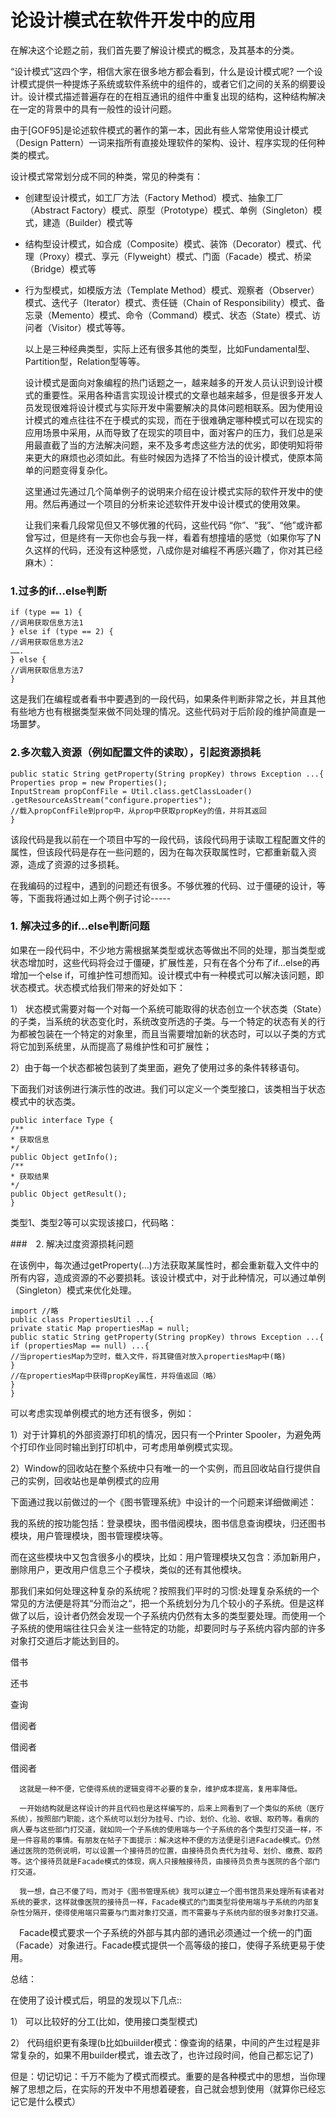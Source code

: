# 论设计模式在软件开发中的应用


   在解决这个论题之前，我们首先要了解设计模式的概念，及其基本的分类。

  “设计模式”这四个字，相信大家在很多地方都会看到，什么是设计模式呢? 一个设计模式提供一种提炼子系统或软件系统中的组件的，或者它们之间的关系的纲要设计。设计模式描述普遍存在的在相互通讯的组件中重复出现的结构，这种结构解决在一定的背景中的具有一般性的设计问题。

  由于[GOF95]是论述软件模式的著作的第一本，因此有些人常常使用设计模式（Design Pattern）一词来指所有直接处理软件的架构、设计、程序实现的任何种类的模式。

  设计模式常常划分成不同的种类，常见的种类有：

* 创建型设计模式，如工厂方法（Factory Method）模式、抽象工厂（Abstract Factory）模式、原型（Prototype）模式、单例（Singleton）模式，建造（Builder）模式等

* 结构型设计模式，如合成（Composite）模式、装饰（Decorator）模式、代理（Proxy）模式、享元（Flyweight）模式、门面（Facade）模式、桥梁（Bridge）模式等

* 行为型模式，如模版方法（Template Method）模式、观察者（Observer）模式、迭代子（Iterator）模式、责任链（Chain of Responsibility）模式、备忘录（Memento）模式、命令（Command）模式、状态（State）模式、访问者（Visitor）模式等等。

  以上是三种经典类型，实际上还有很多其他的类型，比如Fundamental型、Partition型，Relation型等等。

  设计模式是面向对象编程的热门话题之一，越来越多的开发人员认识到设计模式的重要性。采用各种语言实现设计模式的文章也越来越多，但是很多开发人员发现很难将设计模式与实际开发中需要解决的具体问题相联系。因为使用设计模式的难点往往不在于模式的实现，而在于很难确定哪种模式可以在现实的应用场景中采用，从而导致了在现实的项目中，面对客户的压力，我们总是采用最直截了当的方法解决问题，来不及多考虑这些方法的优劣，即使明知将带来更大的麻烦也必须如此。有些时候因为选择了不恰当的设计模式，使原本简单的问题变得复杂化。

  这里通过先通过几个简单例子的说明来介绍在设计模式实际的软件开发中的使用。然后再通过一个项目的分析来论述软件开发中设计模式的使用效果。

  让我们来看几段常见但又不够优雅的代码，这些代码 “你”、“我”、“他”或许都曾写过，但是终有一天你也会与我一样，看着有想撞墙的感觉（如果你写了N久这样的代码，还没有这种感觉，八成你是对编程不再感兴趣了，你对其已经麻木）：

### 1.过多的if…else判断
```
if (type == 1) {
//调用获取信息方法1
} else if (type == 2) {
//调用获取信息方法2
…….
} else {
//调用获取信息方法7
}
```
这是我们在编程或者看书中要遇到的一段代码，如果条件判断非常之长，并且其他有些地方也有根据类型来做不同处理的情况。这些代码对于后阶段的维护简直是一场噩梦。

### 2.多次载入资源（例如配置文件的读取），引起资源损耗
```
public static String getProperty(String propKey) throws Exception ...{
Properties prop = new Properties();
InputStream propConfFile = Util.class.getClassLoader()
.getResourceAsStream("configure.properties");
//载入propConfFile到prop中，从prop中获取propKey的值，并将其返回
}
```
该段代码是我以前在一个项目中写的一段代码，该段代码用于读取工程配置文件的属性，但该段代码是存在一些问题的，因为在每次获取属性时，它都重新载入资源，造成了资源的过多损耗。

在我编码的过程中，遇到的问题还有很多。不够优雅的代码、过于僵硬的设计，等等，下面我将通过如上两个例子讨论-----

### 1. 解决过多的if…else判断问题

如果在一段代码中，不少地方需根据某类型或状态等做出不同的处理，那当类型或状态增加时，这些代码将会过于僵硬，扩展性差，只有在各个分布了if…else的再增加一个else if，可维护性可想而知。设计模式中有一种模式可以解决该问题，即状态模式。状态模式给我们带来的好处如下：

1） 状态模式需要对每一个对每一个系统可能取得的状态创立一个状态类（State）的子类，当系统的状态变化时，系统改变所选的子类。与一个特定的状态有关的行为都被包装在一个特定的对象里，而且当需要增加新的状态时，可以以子类的方式将它加到系统里，从而提高了易维护性和可扩展性；

2）由于每一个状态都被包装到了类里面，避免了使用过多的条件转移语句。

下面我们对该例进行演示性的改进。我们可以定义一个类型接口，该类相当于状态模式中的状态类。
```
public interface Type {
/**
* 获取信息
*/
public Object getInfo();
/**
* 获取结果
*/
public Object getResult();
}
```
类型1、类型2等可以实现该接口，代码略：

###　2. 解决过度资源损耗问题

在该例中，每次通过getProperty(…)方法获取某属性时，都会重新载入文件中的所有内容，造成资源的不必要损耗。该设计模式中，对于此种情况，可以通过单例（Singleton）模式来优化处理。
```
import //略
public class PropertiesUtil ...{
private static Map propertiesMap = null;
public static String getProperty(String propKey) throws Exception ...{
if (propertiesMap == null) ...{
//当propertiesMap为空时，载入文件，将其键值对放入propertiesMap中(略)
}
//在propertiesMap中获得propKey属性，并将值返回（略）
}
}
```
可以考虑实现单例模式的地方还有很多，例如：

1）对于计算机的外部资源打印机的情况，因只有一个Printer Spooler，为避免两个打印作业同时输出到打印机中，可考虑用单例模式实现。

2）Window的回收站在整个系统中只有唯一的一个实例，而且回收站自行提供自己的实例，回收站也是单例模式的应用

下面通过我以前做过的一个《图书管理系统》中设计的一个问题来详细做阐述：

我的系统的按功能包括：登录模块，图书借阅模块，图书信息查询模块，归还图书模块，用户管理模块，图书管理模块等。

而在这些模块中又包含很多小的模块，比如：用户管理模块又包含：添加新用户，删除用户，更改用户信息三个子模块，类似的还有其他模块。

那我们来如何处理这种复杂的系统呢？按照我们平时的习惯:处理复杂系统的一个常见的方法便是将其“分而治之“，把一个系统划分为几个较小的子系统。但是这样做了以后，设计者仍然会发现一个子系统内仍然有太多的类型要处理。而使用一个子系统的使用端往往只会关注一些特定的功能，却要同时与子系统内容内部的许多对象打交道后才能达到目的。

借书

还书

查询

借阅者

借阅者

借阅者

      这就是一种不便，它使得系统的逻辑变得不必要的复杂，维护成本提高，复用率降低。

      一开始结构就是这样设计的并且代码也是这样编写的，后来上网看到了一个类似的系统（医疗系统），按照部门职能，这个系统可以划分为挂号、门诊、划价、化验、收银、取药等。看病的病人要与这些部门打交道，就如同一个子系统的使用端与一个子系统的各个类型打交道一样，不是一件容易的事情。有朋友在帖子下面提示：解决这种不便的方法便是引进Facade模式。仍然通过医院的范例说明，可以设置一个接待员的位置，由接待员负责代为挂号、划价、缴费、取药等。这个接待员就是Facade模式的体现，病人只接触接待员，由接待员负责与医院的各个部门打交道。

      我一想，自己不傻了吗，而对于《图书管理系统》我可以建立一个图书馆员来处理所有读者对系统的要求，这样就像医院的接待员一样，Facade模式的门面类型将使用端与子系统的内部复杂性分隔开，使得使用端只需要与门面对象打交道，而不需要与子系统内部的很多对象打交道。

　Facade模式要求一个子系统的外部与其内部的通讯必须通过一个统一的门面（Facade）对象进行。Facade模式提供一个高等级的接口，使得子系统更易于使用。

总结：

在使用了设计模式后，明显的发现以下几点::

1） 可以比较好的分工(比如，使用接口类型模式)

2） 代码组织更有条理(b比如buiilder模式：像查询的结果，中间的产生过程是非常复杂的，如果不用builder模式，谁去改了，也许过段时间，他自己都忘记了)

但是：切记切记：千万不能为了模式而模式。重要的是各种模式中的思想，当你理解了思想之后，在实际的开发中不用想着硬套，自己就会想到使用（就算你已经忘记它是什么模式）